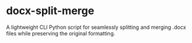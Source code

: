# docx-split-merge
A lightweight CLI Python script for seamlessly splitting and merging .docx files while preserving the original formatting.
